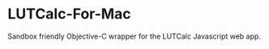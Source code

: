 LUTCalc-For-Mac
===============

Sandbox friendly Objective-C wrapper for the LUTCalc Javascript web app.
